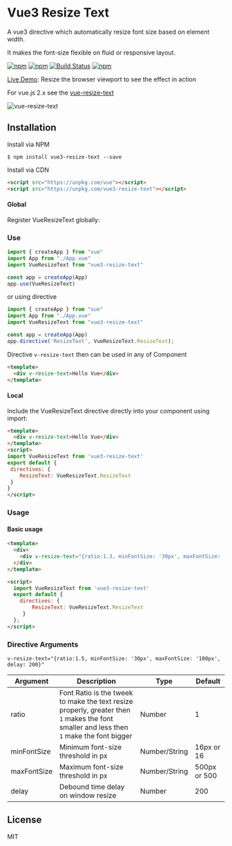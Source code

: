 # Vue3 Resize Text

A vue3 directive which automatically resize font size based on element width.

It makes the font-size flexible on fluid or responsive layout.


[![npm](https://img.shields.io/npm/v/vue3-resize-text.svg?style=flat-square)](https://www.npmjs.com/package/vue3-resize-text)
[![npm](https://img.shields.io/npm/dt/vue3-resize-text.svg?style=flat-square)](https://www.npmjs.com/package/vue3-resize-text)
[![Build Status](https://travis-ci.org/JayeshLab/vue3-resize-text.svg?branch=master)](https://travis-ci.org/JayeshLab/vue3-resize-text)
[![npm](https://img.shields.io/npm/l/vue3-resize-text.svg?style=flat-square)](http://opensource.org/licenses/MIT)

[Live Demo](https://jayeshlab.github.io/vue3-resize-text/index.html): Resize the browser viewport to see the effect in action

For vue.js 2.x see the [vue-resize-text](https://github.com/JayeshLab/vue-resize-text "vue-resize-text")



![vue-resize-text](https://user-images.githubusercontent.com/36194663/48419503-21935780-e77e-11e8-8a2f-6a1c9e33f740.gif)

## Installation

Install via NPM

`$ npm install vue3-resize-text --save`

Install via CDN

```html
<script src="https://unpkg.com/vue"></script>
<script src="https://unpkg.com/vue3-resize-text"></script>
```

#### Global

Register VueResizeText globally:

### Use
```javascript
import { createApp } from "vue"
import App from "./App.vue"
import VueResizeText from "vue3-resize-text"

const app = createApp(App)
app.use(VueResizeText)
```
or using directive

```javascript
import { createApp } from "vue"
import App from "./App.vue"
import VueResizeText from "vue3-resize-text"

const app = createApp(App)
app.directive('ResizeText', VueResizeText.ResizeText);
```


Directive ```v-resize-text``` then can be used in any of Component

```html
<template>
  <div v-resize-text>Hello Vue</div>
</template>
```

#### Local

Include the VueResizeText  directive directly into your component using import:

```html
<template>
  <div v-resize-text>Hello Vue</div>
</template>
<script>
import VueResizeText from 'vue3-resize-text'
export default {
 directives: {
    ResizeText: VueResizeText.ResizeText
 }
}
</script>
```

### Usage

#### Basic usage

```html
<template>
  <div>
    <div v-resize-text="{ratio:1.3, minFontSize: '30px', maxFontSize: '100px', delay: 200}">Hello Vue</div>
  </div>
</template>

<script>
  import VueResizeText from 'vue3-resize-text'
  export default {
    directives: {
        ResizeText: VueResizeText.ResizeText
     }
  };
</script>
```

### Directive Arguments
`v-resize-text="{ratio:1.5, minFontSize: '30px', maxFontSize: '100px', delay: 200}"`

| Argument         | Description                 |  Type         |  Default     | 
| -----------      | ---------------             | ------------  | ------------ | 
|  ratio           |  Font Ratio is the tweek to make the text resize properly, greater then `1` makes the font smaller and less then `1` make the font bigger | Number        |     1       |
|  minFontSize     |  Minimum font-size threshold in px| Number/String |     16px or 16       |      -            |
|  maxFontSize     |  Maximum font-size threshold in px| Number/String  |     500px  or 500      |      -         |
|  delay           |  Debound time delay on window resize | Number        |  200   |      -        |

## License

MIT
